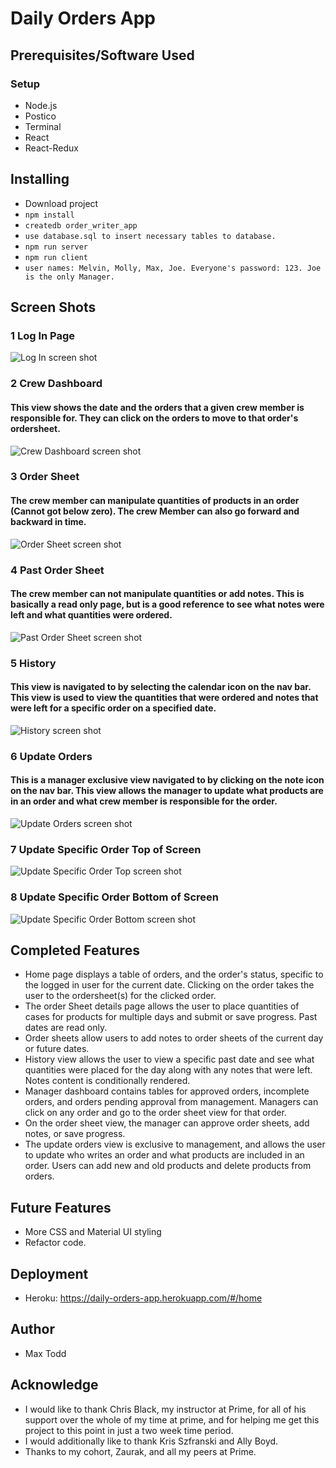 # Daily Orders App

## Prerequisites/Software Used

### Setup

- Node.js
- Postico
- Terminal
- React
- React-Redux


## Installing

- Download project
- `npm install`
- `createdb order_writer_app`
- `use database.sql to insert necessary tables to database.`
- `npm run server`
- `npm run client`
- `user names: Melvin, Molly, Max, Joe. Everyone's password: 123. Joe is the only Manager.`

## Screen Shots

### 1 Log In Page
![Log In screen shot](wireframes/Log_In.png)

### 2 Crew Dashboard
#### This view shows the date and the orders that a given crew member is responsible for. They can click on the orders to move to that order's ordersheet.
![Crew Dashboard screen shot](wireframes/Crew_Dashboard.png)

### 3 Order Sheet
#### The crew member can manipulate quantities of products in an order (Cannot got below zero). The crew Member can also go forward and backward in time.
![Order Sheet screen shot](wireframes/Order_Sheet.png)

### 4 Past Order Sheet
#### The crew member can not manipulate quantities or add notes. This is basically a read only page, but is a good reference to see what notes were left and what quantities were ordered. 
![Past Order Sheet screen shot](wireframes/Yesterday's_Order.png)

### 5 History
#### This view is navigated to by selecting the calendar icon on the nav bar. This view is used to view the quantities that were ordered and notes that were left for a specific order on a specified date.
![History screen shot](wireframes/History.png)

### 6 Update Orders
#### This is a manager exclusive view navigated to by clicking on the note icon on the nav bar. This view allows the manager to update what products are in an order and what crew member is responsible for the order.
![Update Orders screen shot](wireframes/Update_Orders.png)

### 7 Update Specific Order Top of Screen
![Update Specific Order Top screen shot](wireframes/Update_Specific_Order_Top.png)

### 8 Update Specific Order Bottom of Screen
![Update Specific Order Bottom screen shot](wireframes/Update_Specific_Order_Bottom.png)


## Completed Features

- Home page displays a table of orders, and the order's status, specific to the logged in user for the current date. Clicking on the order 
takes the user to the ordersheet(s) for the clicked order.
- The order Sheet details page allows the user to place quantities of cases for
products for multiple days and submit or save progress. Past dates are read only.
- Order sheets allow users to add notes to order sheets of the current day or future dates.
- History view allows the user to view a specific past date and see what quantities were placed for the day along with any notes that were left. Notes content is conditionally rendered.
- Manager dashboard contains tables for approved orders, incomplete orders, and orders pending approval from management. Managers can click on any order and go to the order sheet view for that order.
- On the order sheet view, the manager can approve order sheets, add notes, or save progress. 
- The update orders view is exclusive to management, and allows the user to update who writes an order and what products are included in an order. Users can add new and old products and delete products from orders.


## Future Features

- More CSS and Material UI styling
- Refactor code. 


## Deployment

- Heroku: https://daily-orders-app.herokuapp.com/#/home


## Author

- Max Todd


## Acknowledge 

- I would like to thank Chris Black, my instructor at Prime, for all of his support over the whole of my time at prime, and for helping me get this project to this point in just a two week time period. 
- I would additionally like to thank Kris Szfranski and Ally Boyd.
- Thanks to my cohort, Zaurak, and all my peers at Prime.




